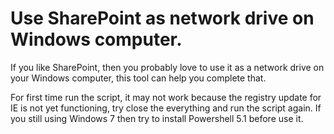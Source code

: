 # Use SharePoint as network drive on Windows computer.

If you like SharePoint, then you probably love to use it as a network drive on your Windows computer, this tool can help you complete that.

For first time run the script, it may not work because the registry update for IE is not yet functioning, try close the everything and run the script again.  If you still using Windows 7 then try to install Powershell 5.1 before use it.

